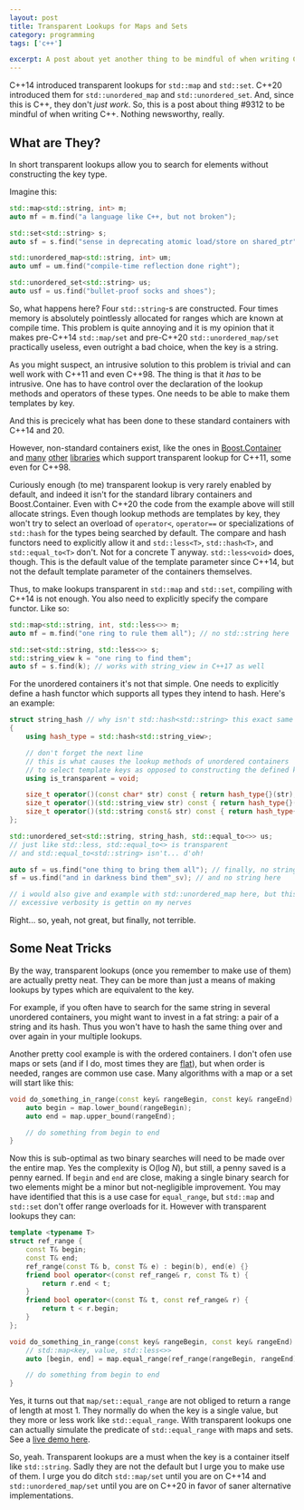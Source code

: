 ```yaml
---
layout: post
title: Transparent Lookups for Maps and Sets
category: programming
tags: ['c++']

excerpt: A post about yet another thing to be mindful of when writing C++
---
```


C++14 introduced transparent lookups for `std::map` and `std::set`. C++20 introduced them for `std::unordered_map` and `std::unordered_set`. And, since this is C++, they don't *just work*. So, this is a post about thing #9312 to be mindful of when writing C++. Nothing newsworthy, really.

## What are They?

In short transparent lookups allow you to search for elements without constructing the key type.

Imagine this:

```c++
std::map<std::string, int> m;
auto mf = m.find("a language like C++, but not broken");

std::set<std::string> s;
auto sf = s.find("sense in deprecating atomic load/store on shared_ptr");

std::unordered_map<std::string, int> um;
auto umf = um.find("compile-time reflection done right");

std::unordered_set<std::string> us;
auto usf = us.find("bullet-proof socks and shoes");
```

So, what happens here? Four `std::string`-s are constructed. Four times memory is absolutely pointlessly allocated for ranges which are known at compile time. This problem is quite annoying and it is my opinion that it makes pre-C++14 `std::map/set` and pre-C++20 `std::unordered_map/set` practically useless, even outright a bad choice, when the key is a string.

As you might suspect, an intrusive solution to this problem is trivial and can well work with C++11 and even C++98. The thing is that it *has* to be intrusive. One has to have control over the declaration of the lookup methods and operators of these types. One needs to be able to make them templates by key.

And this is precicely what has been done to these standard containers with C++14 and 20.

However, non-standard containers exist, like the ones in [Boost.Container](https://www.boost.org/doc/libs/1_80_0/doc/html/container.html) and [many](https://github.com/iboB/itlib/blob/master/include/itlib/flat_map.hpp) [other](https://github.com/greg7mdp/sparsepp) [libraries](https://github.com/search?l=C%2B%2B&q=hash+table&type=Repositories) which support transparent lookup for C++11, some even for C++98.

Curiously enough (to me) transparent lookup is very rarely enabled by default, and indeed it isn't for the standard library containers and Boost.Container. Even with C++20 the code from the example above will still allocate strings. Even though lookup methods are templates by key, they won't try to select an overload of `operator<`, `operator==` or specializations of `std::hash` for the types being searched by default. The compare and hash functors need to explicitly allow it and `std::less<T>`, `std::hash<T>`, and `std::equal_to<T>` don't. Not for a concrete T anyway. `std::less<void>` does, though. This is the default value of the template parameter since C++14, but not the default template parameter of the containers themselves.

Thus, to make lookups transparent in `std::map` and `std::set`, compiling with C++14 is not enough. You also need to explicitly specify the compare functor. Like so:

```c++
std::map<std::string, int, std::less<>> m;
auto mf = m.find("one ring to rule them all"); // no std::string here

std::set<std::string, std::less<>> s;
std::string_view k = "one ring to find them";
auto sf = s.find(k); // works with string_view in C++17 as well
```

For the unordered containers it's not that simple. One needs to explicitly define a hash functor which supports all types they intend to hash. Here's an example:

```c++
struct string_hash // why isn't std::hash<std::string> this exact same thing?
{
    using hash_type = std::hash<std::string_view>;

    // don't forget the next line
    // this is what causes the lookup methods of unordered containers
    // to select template keys as opposed to constructing the defined key type
    using is_transparent = void;

    size_t operator()(const char* str) const { return hash_type{}(str); }
    size_t operator()(std::string_view str) const { return hash_type{}(str); }
    size_t operator()(std::string const& str) const { return hash_type{}(str); }
};

std::unordered_set<std::string, string_hash, std::equal_to<>> us;
// just like std::less, std::equal_to<> is transparent
// and std::equal_to<std::string> isn't... d'oh!

auto sf = us.find("one thing to bring them all"); // finally, no string here
sf = us.find("and in darkness bind them"_sv); // and no string here

// i would also give and example with std::unordered_map here, but this
// excessive verbosity is gettin on my nerves
```

Right... so, yeah, not great, but finally, not terrible.

## Some Neat Tricks

By the way, transparent lookups (once you remember to make use of them) are actually pretty neat. They can be more than just a means of making lookups by types which are equivalent to the key.

For example, if you often have to search for the same string in several unordered containers, you might want to invest in a fat string: a pair of a string and its hash. Thus you won't have to hash the same thing over and over again in your multiple lookups.

Another pretty cool example is with the ordered containers. I don't ofen use maps or sets (and if I do, most times they are [flat](https://github.com/iboB/itlib/blob/master/include/itlib/flat_set.hpp)), but when order is needed, ranges are common use case. Many algorithms with a map or a set will start like this:

```c++
void do_something_in_range(const key& rangeBegin, const key& rangeEnd) {
    auto begin = map.lower_bound(rangeBegin);
    auto end = map.upper_bound(rangeEnd);

    // do something from begin to end
}
```

Now this is sub-optimal as two binary searches will need to be made over the entire map. Yes the complexity is O(log *N*), but still, a penny saved is a penny earned. If `begin` and `end` are close, making a single binary search for two elements might be a minor but not-negligible improvement. You may have identified that this is a use case for `equal_range`, but `std::map` and `std::set` don't offer range overloads for it. However with transparent lookups they can:

```c++
template <typename T>
struct ref_range {
    const T& begin;
    const T& end;
    ref_range(const T& b, const T& e) : begin(b), end(e) {}
    friend bool operator<(const ref_range& r, const T& t) {
        return r.end < t;
    }
    friend bool operator<(const T& t, const ref_range& r) {
        return t < r.begin;
    }
};

void do_something_in_range(const key& rangeBegin, const key& rangeEnd) {
    // std::map<key, value, std::less<>>
    auto [begin, end] = map.equal_range(ref_range(rangeBegin, rangeEnd));

    // do something from begin to end
}
```

Yes, it turns out that `map/set::equal_range` are not obliged to return a range of length at most 1. They normally do when the key is a single value, but they more or less work like `std::equal_range`. With transparent lookups one can actually simulate the predicate of `std::equal_range` with maps and sets. See a [live demo here](https://godbolt.org/z/TjzY6efc9).

So, yeah. Transparent lookups are a must when the key is a container itself like `std::string`. Sadly they are not the default but I urge you to make use of them. I urge you do ditch `std::map/set` until you are on C++14 and `std::unordered_map/set` until you are on C++20 in favor of saner alternative implementations.

